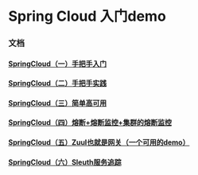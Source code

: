 # Spring Cloud 入门demo
### 文档
#### [SpringCloud（一）手把手入门](https://blog.csdn.net/qq_38626595/article/details/88900121)
#### [SpringCloud（二）手把手实践](https://blog.csdn.net/qq_38626595/article/details/88970491)
#### [SpringCloud（三）简单高可用](https://blog.csdn.net/qq_38626595/article/details/89025620)
#### [SpringCloud（四）熔断+熔断监控+集群的熔断监控](https://blog.csdn.net/qq_38626595/article/details/89491733)
#### [SpringCloud（五）Zuul也就是网关（一个可用的demo）](https://blog.csdn.net/qq_38626595/article/details/93602569)
#### [SpringCloud（六）Sleuth服务追踪](https://blog.csdn.net/qq_38626595/article/details/94576795)
